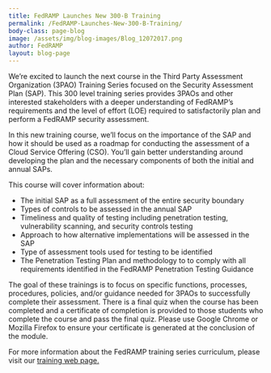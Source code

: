 ```yaml
---
title: FedRAMP Launches New 300-B Training
permalink: /FedRAMP-Launches-New-300-B-Training/
body-class: page-blog
image: /assets/img/blog-images/Blog_12072017.png
author: FedRAMP
layout: blog-page
---
```

We’re excited to launch the next course in the Third Party Assessment Organization (3PAO) Training Series focused on the Security Assessment Plan (SAP). This 300 level training series provides 3PAOs and other interested stakeholders with a deeper understanding of FedRAMP’s requirements and the level of effort (LOE) required to satisfactorily plan and perform a FedRAMP security assessment.

In this new training course, we’ll focus on the importance of the SAP and how it should be used as a roadmap for conducting the assessment of a Cloud Service Offering (CSO).  You’ll gain better understanding around developing the plan and the necessary components of both the initial and annual SAPs.

This course will cover information about:

- The initial SAP as a full assessment of the entire security boundary
- Types of controls to be assessed in the annual SAP 
- Timeliness and quality of testing including penetration testing, vulnerability scanning, and security controls testing
- Approach to how alternative implementations will be assessed in the SAP
- Type of assessment tools used for testing to be identified 
- The Penetration Testing Plan and methodology to to comply with all requirements identified in the FedRAMP Penetration Testing Guidance

The goal of these trainings is to focus on specific functions, processes, procedures, policies, and/or guidance needed for 3PAOs to successfully complete their assessment. There is a final quiz when the course has been completed and a certificate of completion is provided to those students who complete the course and pass the final quiz. Please use Google Chrome or Mozilla Firefox to ensure your certificate is generated at the conclusion of the module. 

For more information about the FedRAMP training series curriculum, please visit our <a href="https://www.fedramp.gov/training/">training web page.</a> 
